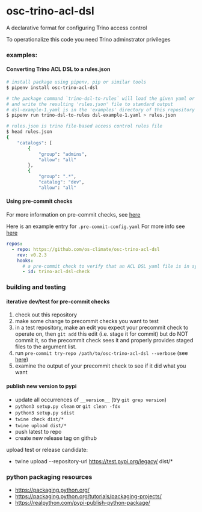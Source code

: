 # osc-trino-acl-dsl
A declarative format for configuring Trino access control

To operationalize this code you need Trino adminstrator privileges

### examples:

#### Converting Trino ACL DSL to a rules.json
```sh
# install package using pipenv, pip or similar tools
$ pipenv install osc-trino-acl-dsl

# the package command `trino-dsl-to-rules` will load the given yaml or json file
# and write the resulting 'rules.json' file to standard output
# dsl-example-1.yaml is in the 'examples' directory of this repository
$ pipenv run trino-dsl-to-rules dsl-example-1.yaml > rules.json

# rules.json is trino file-based access control rules file
$ head rules.json
{
    "catalogs": [
        {
            "group": "admins",
            "allow": "all"
        },
        {
            "group": ".*",
            "catalog": "dev",
            "allow": "all"
```

#### Using pre-commit checks
For more information on pre-commit checks, see [here](https://pre-commit.com/)

Here is an example entry for `.pre-commit-config.yaml`
For more info see [here](https://github.com/os-climate/osc-trino-acl-dsl/blob/main/.pre-commit-hooks.yaml)
```yaml
repos:
  - repo: https://github.com/os-climate/osc-trino-acl-dsl
    rev: v0.2.3
    hooks:
      # a pre-commit check to verify that an ACL DSL yaml file is in sync with rules.json file
      - id: trino-acl-dsl-check
```

### building and testing

#### iterative dev/test for pre-commit checks

1. check out this repository
1. make some change to precommit checks you want to test
1. in a test repository, make an edit you expect your precommit check to operate on, then `git add` this edit (i.e. stage it for commit) but do NOT commit it, so the precommit check sees it and properly provides staged files to the argument list.
1. run `pre-commit try-repo /path/to/osc-trino-acl-dsl --verbose` (see [here](https://pre-commit.com/#pre-commit-try-repo))
1. examine the output of your precommit check to see if it did what you want

#### publish new version to pypi
- update all occurrences of `__version__` (try `git grep version`)
- `python3 setup.py clean` or `git clean -fdx`
- `python3 setup.py sdist`
- `twine check dist/*`
- `twine upload dist/*`
- push latest to repo
- create new release tag on github

upload test or release candidate:
- twine upload --repository-url https://test.pypi.org/legacy/ dist/*

### python packaging resources

- https://packaging.python.org/
- https://packaging.python.org/tutorials/packaging-projects/
- https://realpython.com/pypi-publish-python-package/


